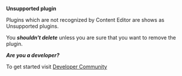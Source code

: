 **Unsupported plugin**

Plugins which are not recognized by Content Editor are shows as Unsupported plugins.

You ***shouldn't delete*** unless you are sure that you want to remove the plugin.


***Are you a developer?***

To get started visit <a href="http://www.sunbird.org/" target="_blank">Developer Community</a>
